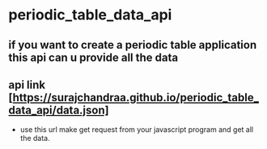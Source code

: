 # periodic_table_data_api

## if you want to create a periodic table application this api can u provide all the data

## api link [https://surajchandraa.github.io/periodic_table_data_api/data.json]
- use this url make get request from your javascript program and get all the data.
